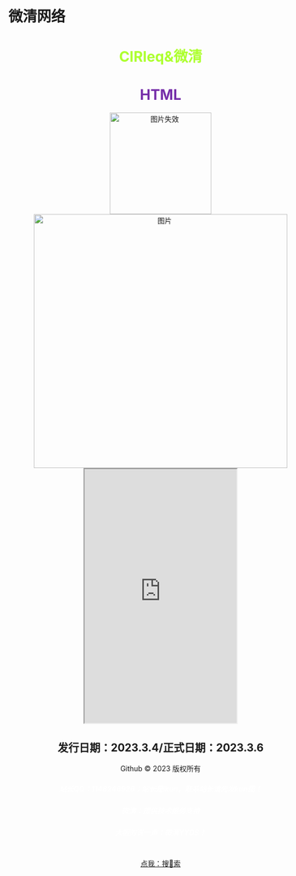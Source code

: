 # 微清网络
<!DOCTYPE html>
<html lang="en">
    <head>
        <meta charset="UTF-8">
        <title>CIRleq官网</title>
        <style>
            .box{
                width: 600px;
                height: 1200px;
                margin: auto;
                top: 0;
                left: 0;
                right: 0;
                bottom: 0;
                text-align: center;
            }
        </style>
    </head>
    <body>
        <div class="box">
            <h1 style="color: greenyellow;">CIRleq&微清</h1>
            <h1 style="color: rgb(118, 46, 169);">HTML</h1>
            <img src="https://user-images.githubusercontent.com/126973386/223406272-48697b8c-7454-4e20-b5c5-000ddbdee458.png" alt="图片失效" width="200px">
            <br>
            <img src="https://user-images.githubusercontent.com/126973386/223428002-0f108724-88c3-4f03-9f3e-512fb5fd3c59.png" alt="图片" width="500px">
            <body background="https://user-images.githubusercontent.com/126973386/223406377-258ba963-98b0-44ff-b9aa-8cb21e856d89.jpg">
            <iframe scrolling="no" src="https://tianqiapi.com/api.php?style=tw&skin=pitaya" frameborder="1" width="300" height="500" allowtransparency="true"></iframe>
            <h2> 发行日期：2023.3.4/正式日期：2023.3.6 </h2>
            <div class="foot">
                Github © 2023 版权所有
                <h5 style="color: white;">站长QQ：1148246926；站长是ikun，联系站长请先发kun图！</h5>
                <h5 style="color: white;">微清：提供技术服务支持</h5>
                <h5 style="color: white;">大胆的说一声：微清YYDS！</h5>
            <br>
            <a href="https://www.baidu.com" target="_blank">点我：搜💌索</a>
        </div>
    </body>
</html>
